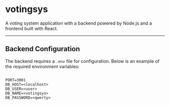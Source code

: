 # votingsys

A voting system application with a backend powered by Node.js and a frontend built with React.

---

## Backend Configuration

The backend requires a `.env` file for configuration. Below is an example of the required environment variables:

```plaintext

PORT=3001
DB_HOST=<localhost>
DB_USER=<user>
DB_NAME=<votingsys>
DB_PASSWORD=<qwerty>

```
